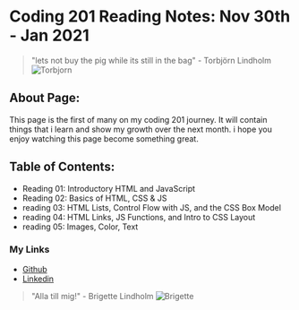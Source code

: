 # **Coding 201 Reading Notes: Nov 30th - Jan 2021**

> "lets not buy the pig while its still in the bag" - Torbjörn Lindholm
![Torbjorn](https://images2.minutemediacdn.com/image/upload/c_fill,w_912,h_516,f_auto,q_auto,g_auto/shape/cover/sport/5ba542720ddb14783c000003.jpeg)

## **About Page:**

This page is the first of many on my coding 201 journey.
It will contain things that i learn and show my growth over the next month.
i hope you enjoy watching this page become something great.


## **Table of Contents:**

+ Reading 01: Introductory HTML and JavaScript
+ Reading 02: Basics of HTML, CSS & JS
+ reading 03: HTML Lists, Control Flow with JS, and the CSS Box Model
+ reading 04: HTML Links, JS Functions, and Intro to CSS Layout
+ reading 05: Images, Color, Text

### My Links

+ [Github](https://github.com/iswimfree)
+ [Linkedin](https://www.linkedin.com/in/michael-russell1/)

> "Alla till mig!" - Brigette Lindholm
![Brigette](https://cdn.mobilesyrup.com/wp-content/uploads/2018/02/overwatch-cat-1.jpg)
